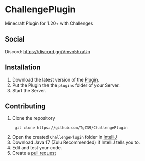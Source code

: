 # ChallengePlugin
Minecraft Plugin for 1.20+ with Challenges

## Social
Discord: https://discord.gg/Vmvn5hxaUp

## Installation
1. Download the latest version of the [Plugin](https://github.com/TgZ39/ChallengePlugin/releases/).
2. Put the Plugin the the `plugins` folder of your Server.
3. Start the Server.

## Contributing

1. Clone the repository
   ```
    git clone https://github.com/TgZ39/ChallengePlugin
   ```
2. Open the created `ChallengePlugin` folder in [IntelliJ](https://www.jetbrains.com/de-de/idea/)
3. Download Java 17 (Zulu Recommended) if IntelliJ tells you to.
4. Edit and test your code.
5. Create a [pull request](https://github.com/TgZ39/ChallengePlugin/pulls)

